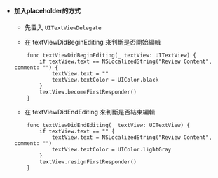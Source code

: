 * #### 加入placeholder的方式

  * 先置入 `UITextViewDelegate`

  * 在 textViewDidBeginEditing 來判斷是否開始編輯

  ```
      func textViewDidBeginEditing(_ textView: UITextView) {
          if textView.text == NSLocalizedString("Review Content", comment: "") {
              textView.text = ""
              textView.textColor = UIColor.black
          }
          textView.becomeFirstResponder()
      }
  ```

  * 在 textViewDidEndEditing 來判斷是否結束編輯

  ```
      func textViewDidEndEditing(_ textView: UITextView) {
          if textView.text == "" {
              textView.text = NSLocalizedString("Review Content", comment: "")
              textView.textColor = UIColor.lightGray
          }
          textView.resignFirstResponder()
      }
  ```



